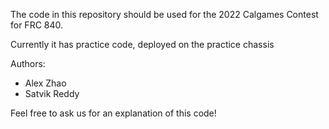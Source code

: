 The code in this repository should be used for the 2022 Calgames Contest for FRC 840.

Currently it has practice code, deployed on the practice chassis

Authors:
- Alex Zhao
- Satvik Reddy

Feel free to ask us for an explanation of this code!